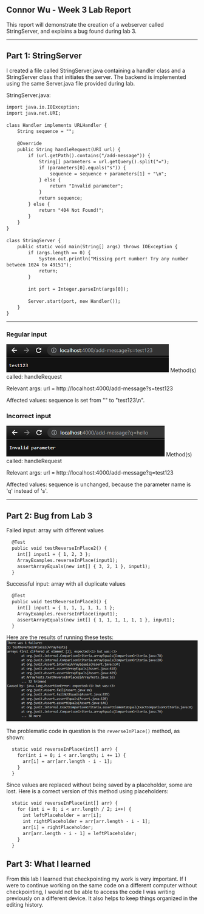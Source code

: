 ## Connor Wu - Week 3 Lab Report

This report will demonstrate the creation of a webserver called StringServer,
and explains a bug found during lab 3.

---

## Part 1: StringServer

I created a file called StringServer.java containing a handler class and a StringServer class that initiates the server. The backend is implemented using the same Server.java file provided during lab.

StringServer.java:

```
import java.io.IOException;
import java.net.URI;

class Handler implements URLHandler {
    String sequence = "";

    @Override
    public String handleRequest(URI url) {
        if (url.getPath().contains("/add-message")) {
            String[] parameters = url.getQuery().split("=");
            if (parameters[0].equals("s")) {
                sequence = sequence + parameters[1] + "\n";
            } else {
                return "Invalid parameter";
            }
            return sequence;
        } else {
            return "404 Not Found!";
        }
    }
}

class StringServer {
    public static void main(String[] args) throws IOException {
        if (args.length == 0) {
            System.out.println("Missing port number! Try any number between 1024 to 49151");
            return;
        }

        int port = Integer.parseInt(args[0]);

        Server.start(port, new Handler());
    }
}
```

---

### Regular input

![image](assets/report-2/test123.PNG)
Method(s) called: handleRequest

Relevant args: url = http://localhost:4000/add-message?s=test123

Affected values: sequence is set from "" to "test123\n".

### Incorrect input

![image](assets/report-2/hello.PNG)
Method(s) called: handleRequest

Relevant args: url = http://localhost:4000/add-message?q=test123

Affected values: sequence is unchanged, because the parameter name is 'q' instead of 's'.

---

## Part 2: Bug from Lab 3

Failed input: array with different values
```
  @Test
  public void testReverseInPlace2() {
    int[] input1 = { 1, 2, 3 };
    ArrayExamples.reverseInPlace(input1);
    assertArrayEquals(new int[] { 3, 2, 1 }, input1);
  }
```

Successful input: array with all duplicate values
```
  @Test
  public void testReverseInPlace3() {
    int[] input1 = { 1, 1, 1, 1, 1, 1 };
    ArrayExamples.reverseInPlace(input1);
    assertArrayEquals(new int[] { 1, 1, 1, 1, 1, 1 }, input1);
  }
```
Here are the results of running these tests:
![image](/assets/report-2/failed-test.PNG)

The problematic code in question is the `reverseInPlace()` method, as shown:
```
  static void reverseInPlace(int[] arr) {
    for(int i = 0; i < arr.length; i += 1) {
      arr[i] = arr[arr.length - i - 1];
    }
  }
```
Since values are replaced without being saved by a placeholder, some are lost. Here is a correct version of this method using placeholders:
```
  static void reverseInPlace(int[] arr) {
    for (int i = 0; i < arr.length / 2; i++) {
      int leftPlaceholder = arr[i];
      int rightPlaceholder = arr[arr.length - i - 1];
      arr[i] = rightPlaceholder;
      arr[arr.length - i - 1] = leftPlaceholder;
    }
  }
```

## Part 3: What I learned
From this lab I learned that checkpointing my work is very important. If I were to continue working on the same code on a different computer without checkpointing, I would not be able to access the code I was writing previously on a different device. It also helps to keep things organized in the editing history.
